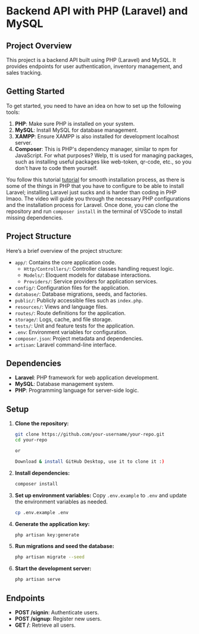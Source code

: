 # Backend API with PHP (Laravel) and MySQL

## Project Overview

This project is a backend API built using PHP (Laravel) and MySQL. It provides endpoints for user authentication, inventory management, and sales tracking.

## Getting Started

To get started, you need to have an idea on how to set up the following tools:

1. **PHP**: Make sure PHP is installed on your system.
2. **MySQL**: Install MySQL for database management.
3. **XAMPP**: Ensure XAMPP is also installed for development localhost server.
4. **Composer**: This is PHP's dependency manager, similar to npm for JavaScript. For what purposes? Welp, tt is used for managing packages, such as installing useful packages like web-token, qr-code, etc., so you don't have to code them yourself.

You follow this tutorial [tutorial](https://www.youtube.com/watch?v=iBaM5LYgyPk) for smooth installation process, as there is some of the things in PHP that you have to configure to be able to install Laravel; installing Laravel just sucks and is harder than coding in PHP lmaoo. The video will guide you through the necessary PHP configurations and the installation process for Laravel. Once done, you can clone the repository and run ```composer install``` in the terminal of VSCode to install missing dependencies.

## Project Structure

Here’s a brief overview of the project structure:

- `app/`: Contains the core application code.
  - `Http/Controllers/`: Controller classes handling request logic.
  - `Models/`: Eloquent models for database interactions.
  - `Providers/`: Service providers for application services.
- `config/`: Configuration files for the application.
- `database/`: Database migrations, seeds, and factories.
- `public/`: Publicly accessible files such as `index.php`.
- `resources/`: Views and language files.
- `routes/`: Route definitions for the application.
- `storage/`: Logs, cache, and file storage.
- `tests/`: Unit and feature tests for the application.
- `.env`: Environment variables for configuration.
- `composer.json`: Project metadata and dependencies.
- `artisan`: Laravel command-line interface.

## Dependencies

- **Laravel**: PHP framework for web application development.
- **MySQL**: Database management system.
- **PHP**: Programming language for server-side logic.

## Setup

1. **Clone the repository:**
   ```bash
   git clone https://github.com/your-username/your-repo.git
   cd your-repo
   
   or

   Download & install GitHub Desktop, use it to clone it :) 
   ```

2. **Install dependencies:**
   ```bash
   composer install
   ```

3. **Set up environment variables:**
   Copy `.env.example` to `.env` and update the environment variables as needed.
   ```bash
   cp .env.example .env
   ```

4. **Generate the application key:**
   ```bash
   php artisan key:generate
   ```

5. **Run migrations and seed the database:**
   ```bash
   php artisan migrate --seed
   ```

6. **Start the development server:**
   ```bash
   php artisan serve
   ```

## Endpoints

- **POST /signin**: Authenticate users.
- **POST /signup**: Register new users.
- **GET /**: Retrieve all users.


<!--## Contributing

Contributions are welcome! Please follow these guidelines:

1. Fork the repository.
2. Create a feature branch (`git checkout -b feature/YourFeature`).
3. Commit your changes (`git commit -am 'Add new feature'`).
4. Push to the branch (`git push origin feature/YourFeature`).
5. Open a pull request.->
